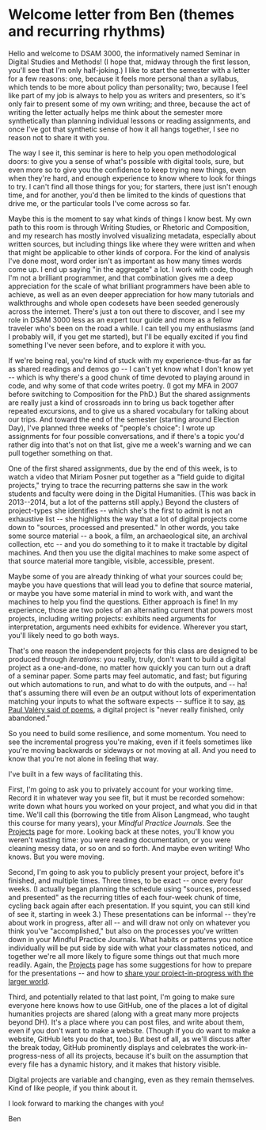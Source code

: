# Welcome letter from Ben (themes and recurring rhythms)

Hello and welcome to DSAM 3000, the informatively named Seminar in Digital Studies and Methods! (I hope that, midway through the first lesson, you'll see that I'm only half-joking.) I like to start the semester with a letter for a few reasons: one, because it feels more personal than a syllabus, which tends to be more about policy than personality; two, because I feel like part of my job is always to help you as writers and presenters, so it's only fair to present some of my own writing; and three, because the act of writing the letter actually helps me think about the semester more synthetically than planning individual lessons or reading assignments, and once I've got that synthetic sense of how it all hangs together, I see no reason not to share it with you.

The way I see it, this seminar is here to help you open methodological doors: to give you a sense of what's possible with digital tools, sure, but even more so to give you the confidence to keep trying new things, even when they're hard, and enough experience to know where to look for things to try. I can't find all those things for you; for starters, there just isn't enough time, and for another, you'd then be limited to the kinds of questions that drive me, or the particular tools I've come across so far.

Maybe this is the moment to say what kinds of things I know best. My own path to this room is through Writing Studies, or Rhetoric and Composition, and my research has mostly involved visualizing metadata, especially about written sources, but including things like where they were written and when that might be applicable to other kinds of corpora. For the kind of analysis I've done most, word order isn't as important as how many times words come up. I end up saying "in the aggregate" a lot. I work with code, though I'm not a brilliant programmer, and that combination gives me a deep appreciation for the scale of what brilliant programmers have been able to achieve, as well as an even deeper appreciation for how many tutorials and walkthroughs and whole open codesets have been seeded generously across the internet. There's just a ton out there to discover, and I see my role in DSAM 3000 less as an expert tour guide and more as a fellow traveler who's been on the road a while. I can tell you my enthusiasms (and I probably will, if you get me started), but I'll be equally excited if you find something I've never seen before, and to explore it with you.

If we're being real, you're kind of stuck with my experience-thus-far as far as shared readings and demos go -- I can't yet know what I don't know yet -- which is why there's a good chunk of time devoted to playing around in code, and why some of that code writes poetry. (I got my MFA in 2007 before switching to Composition for the PhD.) But the shared assignments are really just a kind of crossroads inn to bring us back together after repeated excursions, and to give us a shared vocabulary for talking about our trips. And toward the end of the semester (starting around Election Day), I've planned three weeks of "people's choice": I wrote up assignments for four possible conversations, and if there's a topic you'd rather dig into that's not on that list, give me a week's warning and we can pull together something on that.

One of the first shared assignments, due by the end of this week, is to watch a video that Miriam Posner put together as a "field guide to digital projects," trying to trace the recurring patterns she saw in the work students and faculty were doing in the Digital Humanities. (This was back in 2013--2014, but a lot of the patterns still apply.) Beyond the clusters of project-types she identifies -- which she's the first to admit is not an exhaustive list -- she highlights the way that a lot of digital projects come down to "sources, processed and presented." In other words, you take some source material -- a book, a film, an archaeological site, an archival collection, etc -- and you do something to it to make it tractable by digital machines. And then you use the digital machines to make some aspect of that source material more tangible, visible, accessible, present.

Maybe some of you are already thinking of what your sources could be; maybe you have questions that will lead you to define that source material, or maybe you have some material in mind to work with, and want the machines to help you find the questions. Either approach is fine! In my experience, those are two poles of an alternating current that powers most projects, including writing projects: exhibits need arguments for interpretation, arguments need exhibits for evidence. Wherever you start, you'll likely need to go both ways.

That's one reason the independent projects for this class are designed to be produced through *iterations*: you really, truly, don't want to build a digital project as a one-and-done, no matter how quickly you can turn out a draft of a seminar paper. Some parts may feel automatic, and fast; but figuring out which automations to run, and what to do with the outputs, and -- ha! that's assuming there will even *be* an output without lots of experimentation matching your inputs to what the software expects -- suffice it to say, [as Paul Valéry said of poems](https://www.jstor.org/stable/4333487), a digital project is "never really finished, only abandoned."

So you need to build some resilience, and some momentum. You need to see the incremental progress you're making, even if it feels sometimes like you're moving backwards or sideways or not moving at all. And you need to know that you're not alone in feeling that way.

I've built in a few ways of facilitating this.

First, I'm going to ask you to privately account for your working time. Record it in whatever way you see fit, but it must be recorded somehow: write down what hours you worked on your project, and what you did in that time. We'll call this (borrowing the title from Alison Langmead, who taught this course for many years), your *Mindful Practice Journals*. See the [Projects](/{{site.course.base_path}}projects#mindful-practice-journal) page for more. Looking back at these notes, you'll know you weren't wasting time: you were reading documentation, or you were cleaning messy data, or so on and so forth. And maybe even writing! Who knows. But you were moving.

Second, I'm going to ask you to publicly present your project, before it's finished, and multiple times. Three times, to be exact -- once every four weeks. (I actually began planning the schedule using "sources, processed and presented" as the recurring titles of each four-week chunk of time, cycling back again after each presentation. If you squint, you can still kind of see it, starting in week 3.) These presentations can be informal -- they're about work in progress, after all -- and will draw not only on whatever you think you've "accomplished," but also on the processes you've written down in your Mindful Practice Journals. What habits or patterns you notice individually will be put side by side with what your classmates noticed, and together we're all more likely to figure some things out that much more readily. Again, the [Projects](/{{site.course.base_path}}projects#presentations-and-peer-review) page has some suggestions for how to prepare for the presentations -- and how to [share your project-in-progress with the larger world](/{{site.course.base_path}}projects#palimpsest-of-public-iteration).

Third, and potentially related to that last point, I'm going to make sure everyone here knows how to use GitHub, one of the places a lot of digital humanities projects are shared (along with a great many more projects beyond DH). It's a place where you can post files, and write about them, even if you don't want to make a website. (Though if you do want to make a website, GitHub lets you do that, too.) But best of all, as we'll discuss after the break today, GitHub prominently displays and celebrates the work-in-progress-ness of all its projects, because it's built on the assumption that every file has a dynamic history, and it
makes that history visible.

Digital projects are variable and changing, even as they remain themselves. Kind of like people, if you think about it.

I look forward to marking the changes with you!

Ben
